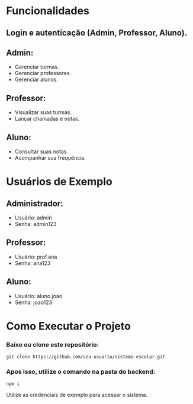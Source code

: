 # Funcionalidades

## Login e autenticação (Admin, Professor, Aluno).
## Admin:

* Gerenciar turmas.
* Gerenciar professores.
* Gerenciar alunos.
## Professor:

* Visualizar suas turmas.
* Lançar chamadas e notas.

## Aluno:

* Consultar suas notas.
* Acompanhar sua frequência.

# Usuários de Exemplo

## Administrador:
* Usuário: admin
* Senha: admin123

## Professor:
* Usuário: prof.ana
* Senha: ana123

## Aluno:
* Usuário: aluno.joao
* Senha: joao123

# Como Executar o Projeto

### Baixe ou clone este repositório:
```
git clone https://github.com/seu-usuario/sistema-escolar.git
```
### Apos isso, utilize o comando na pasta do backend:
```
npm i 
```
Utilize as credenciais de exemplo para acessar o sistema.
